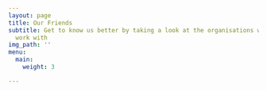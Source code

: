 ```yaml
---
layout: page
title: Our Friends
subtitle: Get to know us better by taking a look at the organisations with whom we
  work with
img_path: ''
menu:
  main:
    weight: 3

---
```

